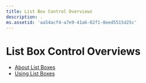 ```yaml
---
title: List Box Control Overviews
description: .
ms.assetid: 'aa54acf4-a7e9-41a6-82f1-8eed5515d25c'
---
```


# List Box Control Overviews

-   [About List Boxes](about-list-boxes.md)
-   [Using List Boxes](using-list-boxes.md)

 

 




